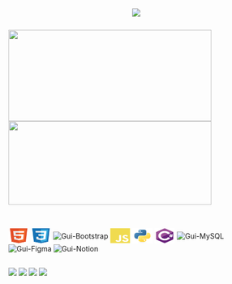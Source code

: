 <h1 align="center">
  <a href="https://git.io/typing-svg">
    <img src="https://readme-typing-svg.herokuapp.com?font=Tourney&size=35&center=true&width=500&height=70&duration=5000&color=529aed&lines=Seja+Bem+Vindo(a)!;Veja+meus+projetos+%3A)" />
  </a>
</h1>


<a href="https://github.com/guilherme-rodrigues-de-queiroz/guilherme-rodrigues-de-queiroz/blob/main">
  <img height=180 width="400" align="center" src="https://github-readme-stats.vercel.app/api?username=guilherme-rodrigues-de-queiroz&show_icons=true&theme=github_dark" />
</a>
<a href="https://github.com/guilherme-rodrigues-de-queiroz/guilherme-rodrigues-de-queiroz/blob/main">
  <img height=165 width="400" align="center" src="https://github-readme-stats.vercel.app/api/top-langs?username=guilherme-rodrigues-de-queiroz&layout=compact&langs_count=8&card_width=320&theme=github_dark" />
</a>

## 
<div style="display: inline_block"><br>
  <img align="center" alt="Gui-HTML" height="30" width="40" title="HTML" src="https://raw.githubusercontent.com/devicons/devicon/master/icons/html5/html5-original.svg">
  <img align="center" alt="Gui-CSS" height="30" width="40" title="CSS" src="https://raw.githubusercontent.com/devicons/devicon/master/icons/css3/css3-original.svg">
  <img align="center" alt="Gui-Bootstrap" height="35" width="50" title="Bootstrap" src="https://cdn.jsdelivr.net/gh/devicons/devicon@latest/icons/bootstrap/bootstrap-original.svg">
  <img align="center" alt="Gui-Js" height="30" width="40" title="JavaScript" src="https://raw.githubusercontent.com/devicons/devicon/master/icons/javascript/javascript-plain.svg">
  <img align="center" alt="Gui-Python" height="30" width="40" title="Python" src="https://raw.githubusercontent.com/devicons/devicon/master/icons/python/python-original.svg">
  <img align="center" alt="Gui-Csharp" height="30" width="40" title="C#" src="https://raw.githubusercontent.com/devicons/devicon/master/icons/csharp/csharp-original.svg">
  <img align="center" alt="Gui-MySQL" height="40" width="50" title="MySQL" src="https://icongr.am/devicon/mysql-original-wordmark.svg?color=currentColor">
  <img align="center" alt="Gui-Figma" height="25" width="30" title="Figma" src="https://upload.wikimedia.org/wikipedia/commons/3/33/Figma-logo.svg">
  <img align="center" alt="Gui-Notion" height="25" width="30" title="Notion" src="https://upload.wikimedia.org/wikipedia/commons/e/e9/Notion-logo.svg">
</div>
  
  ## 
<div> 
  <a href = "mailto:guilhermedequeiroz2014@gmail.com" target="_blank" title="Gmail"><img src="https://img.shields.io/badge/-Gmail-ffffff?style=for-the-badge&logo=gmail&logoColor=darkred" target="_blank"></a>
  <a href = "mailto:guilhermedequeiroz2022@hotmail.com" title="Outlook" target="_blank"><img src="https://img.shields.io/badge/-Email-0073c6?style=for-the-badge&logo=microsoftoutlook&logoColor=white" target="_blank"></a>
  <a href="https://discord.gg/4WBqAJB" target="_blank" title="Discord: uGuiziiN/_guiziin"><img src="https://img.shields.io/badge/Discord-%23333?style=for-the-badge&logo=discord&logoColor=white" target="_blank"></a> 
  <a href="https://www.linkedin.com/in/guilhermedequeiroz/" target="_blank" title="Linkedin"><img src="https://img.shields.io/badge/-LinkedIn-%230077B5?style=for-the-badge&logo=linkedin&logoColor=white" target="_blank"></a> 
</div>
